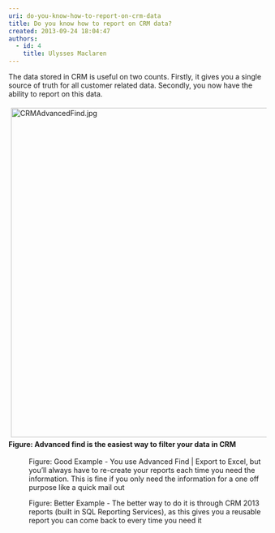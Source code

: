 ```yaml
---
uri: do-you-know-how-to-report-on-crm-data
title: Do you know how to report on CRM data?
created: 2013-09-24 18:04:47
authors:
  - id: 4
    title: Ulysses Maclaren
---
```





<span class='intro'> <p class="ssw15-rteElement-P">​​​The data stored in CRM is useful on two counts. Firstly, it gives you a single source of truth for all customer related data. Secondly, you now have the ability to report on this data.</p> </span>

<dl class="goodImage">
   <dt><img src="/PublishingImages/CRMAdvancedFind.jpg" alt="CRMAdvancedFind.jpg" style="margin&#58;5px;width&#58;650px;" /><br></dt><dt><strong>Figure&#58; Advanced find is the easiest way to filter your data in CRM</strong></dt><dt><br></dt><dt> 
      <img src="/PublishingImages/report-crm-bad.jpg" alt="" /> 
   </dt><dd class="ssw15-rteElement-FigureGood">Figure&#58; Good&#160;​​Example - You use&#160;Advanced Find | Export to&#160;Excel, but you’ll always have to re-create your reports each time you need the information. This is fine if you only need the information for a one off purpose like a quick mail out​​</dd></dl><dl class="goodImage"><dt> 
      <img src="/PublishingImages/report-crm-good.jpg" alt="" /> 
   </dt><dd>Figure&#58; Better&#160;Example - The&#160;better way to do it is through CRM 2013&#160;​reports (built in SQL Reporting Services), as this gives you a reusable report you can come back to every time you need it​</dd></dl>


